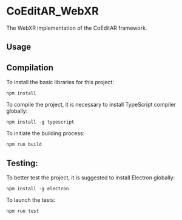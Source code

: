 # CoEditAR_WebXR

The WebXR implementation of the CoEditAR framework.

## Usage


## Compilation

To install the basic libraries for this project:

    npm install

To compile the project, it is necessary to install TypeScript compiler globally:

    npm install -g typescript

To initiate the building process:

    npm run build

## Testing:

To better test the project, it is suggested to install Electron globally:

    npm install -g electron

To launch the tests:

    npm run test


